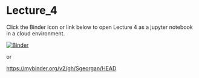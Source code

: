 # Lecture_4

Click the Binder Icon or link below to open Lecture 4 as a jupyter notebook in a cloud environment.

[![Binder](https://mybinder.org/badge_logo.svg)](https://mybinder.org/v2/gh/Sgeorgan/HEAD)

or 

https://mybinder.org/v2/gh/Sgeorgan/HEAD

